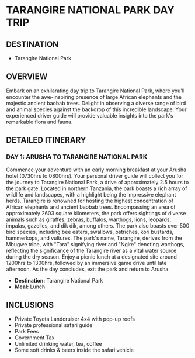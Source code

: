 # TARANGIRE NATIONAL PARK DAY TRIP

## DESTINATION

- Tarangire National Park

## OVERVIEW

Embark on an exhilarating day trip to Tarangire National Park, where you'll encounter the awe-inspiring presence of large African elephants and the majestic ancient baobab trees. Delight in observing a diverse range of bird and animal species against the backdrop of this incredible landscape. Your experienced driver guide will provide valuable insights into the park's remarkable flora and fauna.

## DETAILED ITINERARY

### DAY 1: ARUSHA TO TARANGIRE NATIONAL PARK

Commence your adventure with an early morning breakfast at your Arusha hotel (0730hrs to 0800hrs). Your personal driver guide will collect you for the journey to Tarangire National Park, a drive of approximately 2.5 hours to the park gate. Located in northern Tanzania, the park boasts a rich array of wildlife and landscapes, with a highlight being the impressive elephant herds. Tarangire is renowned for hosting the highest concentration of African elephants and ancient baobab trees. Encompassing an area of approximately 2603 square kilometers, the park offers sightings of diverse animals such as giraffes, zebras, buffalos, warthogs, lions, leopards, impalas, gazelles, and dik dik, among others. The park also boasts over 500 bird species, including bee eaters, swallows, ostriches, kori bustards, hammerkops, and vultures. The park's name, Tarangire, derives from the Mbugwe tribe, with "Tara" signifying river and "Ngire" denoting warthogs, reflecting the significance of the Tarangire river as a vital water source during the dry season. Enjoy a picnic lunch at a designated site around 1200hrs to 1300hrs, followed by an immersive game drive until late afternoon. As the day concludes, exit the park and return to Arusha.

- **Destination:** Tarangire National Park
- **Meal:** Lunch

## INCLUSIONS

- Private Toyota Landcruiser 4x4 with pop-up roofs
- Private professional safari guide
- Park Fees
- Government Tax
- Unlimited drinking water, tea, coffee
- Some soft drinks & beers inside the safari vehicle
